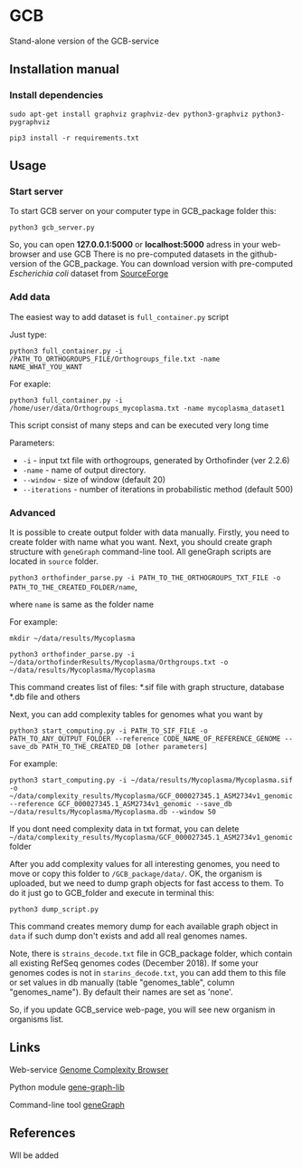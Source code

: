 # GCB
Stand-alone version of the GCB-service

## Installation manual

### Install dependencies

`sudo apt-get install graphviz graphviz-dev python3-graphviz python3-pygraphviz`

`pip3 install -r requirements.txt`

## Usage

### Start server

To start GCB server on your computer type in GCB_package folder this:

`python3 gcb_server.py`

So, you can open **127.0.0.1:5000** or **localhost:5000** adress in your web-browser and use GCB
There is no pre-computed datasets in the github-version of the GCB_package. You can download version with pre-computed *Escherichia coli* dataset from [SourceForge](https://sourceforge.net/projects/gcb-package/)

### Add data

The easiest way to add dataset is `full_container.py` script

Just type:

`python3 full_container.py -i /PATH_TO_ORTHOGROUPS_FILE/Orthogroups_file.txt -name NAME_WHAT_YOU_WANT`

For exaple:

`python3 full_container.py -i /home/user/data/Orthogroups_mycoplasma.txt -name mycoplasma_dataset1`

This script consist of many steps and can be executed very long time

Parameters:
* `-i` - input txt file with orthogroups, generated by Orthofinder (ver 2.2.6)
* `-name` - name of output directory.
* `--window` - size of window (default 20)
* `--iterations` - number of iterations in probabilistic method (default 500)

### Advanced

It is possible to create output folder with data manually. Firstly, you need to create folder with name what you want.
Next, you should create graph structure with `geneGraph` command-line tool. All geneGraph scripts are located in `source` folder.

`python3 orthofinder_parse.py -i PATH_TO_THE_ORTHOGROUPS_TXT_FILE -o PATH_TO_THE_CREATED_FOLDER/name`,

where `name` is same as the folder name

For example:

`mkdir ~/data/results/Mycoplasma`

`python3 orthofinder_parse.py -i ~/data/orthofinderResults/Mycoplasma/Orthgroups.txt -o ~/data/results/Mycoplasma/Mycoplasma`

This command creates list of files: *.sif file with graph structure, database *.db file and others

Next, you can add complexity tables for genomes what you want by

`python3 start_computing.py -i PATH_TO_SIF_FILE -o PATH_TO_ANY_OUTPUT_FOLDER --reference CODE_NAME_OF_REFERENCE_GENOME --save_db PATH_TO_THE_CREATED_DB [other parameters]`

For example:

`python3 start_computing.py -i ~/data/results/Mycoplasma/Mycoplasma.sif -o ~/data/complexity_results/Mycoplasma/GCF_000027345.1_ASM2734v1_genomic --reference GCF_000027345.1_ASM2734v1_genomic --save_db ~/data/results/Mycoplasma/Mycoplasma.db --window 50`

If you dont need complexity data in txt format, you can delete `~/data/complexity_results/Mycoplasma/GCF_000027345.1_ASM2734v1_genomic` folder

After you add complexity values for all interesting genomes, you need to move or copy this folder to `/GCB_package/data/`. OK, the organism is uploaded, but we need to dump graph objects for fast access to them.
To do it just go to GCB_folder and execute in terminal this:

`python3 dump_script.py`


This command creates memory dump for each available graph object in `data` if such dump don't exists and add all real genomes names.

Note, there is `strains_decode.txt` file in GCB_package folder, which contain all existing RefSeq genomes codes (December 2018). If some your genomes codes is not in `starins_decode.txt`, you can add them to this file or set values in db manually (table "genomes_table", column "genomes_name"). By default their names are set as 'none'.

So, if you update GCB_service web-page, you will see new organism in organisms list.


## Links

Web-service [Genome Complexity Browser](http://gcb.rcpcm.org)

Python module [gene-graph-lib](https://github.com/DNKonanov/gene_graph_lib)

Command-line tool [geneGraph](https://github.com/DNKonanov/geneGraph)


## References

Wll be added

